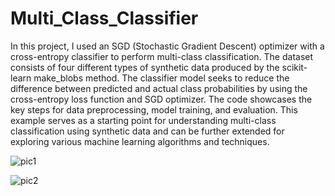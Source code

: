 # Multi_Class_Classifier

In this project, I used an SGD (Stochastic Gradient Descent) optimizer with a cross-entropy classifier to perform multi-class classification. The dataset consists of four different types of synthetic data produced by the scikit-learn make_blobs method. The classifier model seeks to reduce the difference between predicted and actual class probabilities by using the cross-entropy loss function and SGD optimizer. The code showcases the key steps for data preprocessing, model training, and evaluation. This example serves as a starting point for understanding multi-class classification using synthetic data and can be further extended for exploring various machine learning algorithms and techniques.

![pic1](https://github.com/leonfdo/Multi_class_classifier/assets/78163260/4d3b39cb-6879-4444-a023-e0a9fe7a31f1)

![pic2](https://github.com/leonfdo/Multi_class_classifier/assets/78163260/0e7ca952-d5ea-4e46-bac0-5c68904ca032)
